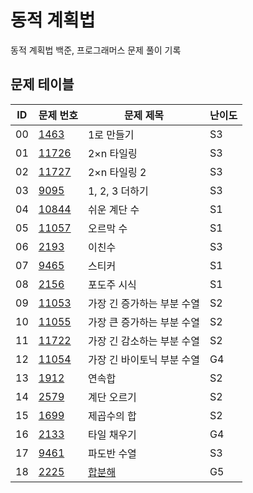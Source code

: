 # 동적 계획법 <Dynamic Programming>
동적 계획법 백준, 프로그래머스 문제 풀이 기록
## 문제 테이블
| ID | 문제 번호                                          | 문제 제목                                                                                     | 난이도 |
|----|------------------------------------------------|-------------------------------------------------------------------------------------------|-----|
| 00 | [1463](https://www.acmicpc.net/problem/1463)   | 1로 만들기                                                                                    | S3  |
| 01 | [11726](https://www.acmicpc.net/problem/11726) | 2×n 타일링                                                                                   | S3  |
| 02 | [11727](https://www.acmicpc.net/problem/11727) | 2×n 타일링 2                                                                                 | S3  |
| 03 | [9095](https://www.acmicpc.net/problem/9095)   | 1, 2, 3 더하기                                                                               | S3  |
| 04 | [10844](https://www.acmicpc.net/problem/10844) | 쉬운 계단 수                                                                                   | S1  |
| 05 | [11057](https://www.acmicpc.net/problem/11057) | 오르막 수                                                                                     | S1  |
| 06 | [2193](https://www.acmicpc.net/problem/2193)   | 이친수                                                                                       | S3  |
| 07 | [9465](https://www.acmicpc.net/problem/9465)   | 스티커                                                                                       | S1  |
| 08 | [2156](https://www.acmicpc.net/problem/2156)   | 포도주 시식                                                                                    | S1  |
| 09 | [11053](https://www.acmicpc.net/problem/11053) | 가장 긴 증가하는 부분 수열                                                                           | S2  |
| 10 | [11055](https://www.acmicpc.net/problem/11055) | 가장 큰 증가하는 부분 수열                                                                           | S2  |
| 11 | [11722](https://www.acmicpc.net/problem/11722) | 가장 긴 감소하는 부분 수열                                                                           | S2  |
| 12 | [11054](https://www.acmicpc.net/problem/11054) | 가장 긴 바이토닉 부분 수열                                                                           | G4  |
| 13 | [1912](https://www.acmicpc.net/problem/1912)   | 연속합                                                                                       | S2  |
| 14 | [2579](https://www.acmicpc.net/problem/2579)   | 계단 오르기                                                                                    | S2  |
| 15 | [1699](https://www.acmicpc.net/problem/1699)   | 제곱수의 합                                                                                    | S2  |
| 16 | [2133](https://www.acmicpc.net/problem/2133)   | 타일 채우기                                                                                    | G4  |
| 17 | [9461](https://www.acmicpc.net/problem/9461)   | 파도반 수열                                                                                    | S3  |
| 18 | [2225](https://www.acmicpc.net/problem/2225)   | [합분해](https://github.com/MillPRE/Baekjoon-Algorithm/blob/master/dynamic_programming/9461/main.py) | G5  |